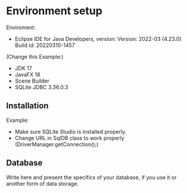 # Environment setup

Enviroment:

* Eclipse IDE for Java Developers, version: Version: 2022-03 (4.23.0) Build id: 20220310-1457

(Change this Example:)

* JDK 17
* JavaFX 18
* Scene Builder
* SQLite JDBC 3.36.0.3

## Installation

Example:

* Make sure SQLite Studio is installed properly.
* Change URL in SqlDB class to work properly (DriverManager.getConnection();)

## Database

Write here and present the specifics of your database, if you use it or another form of data storage.